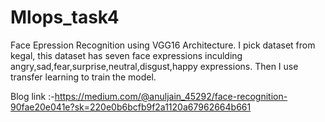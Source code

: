 # Mlops_task4
Face Epression Recognition using VGG16 Architecture.
I pick dataset from kegal, this dataset has seven face expressions inculding angry,sad,fear,surprise,neutral,disgust,happy expressions.
Then I use transfer learning to train the model.


Blog link :-https://medium.com/@anuljain_45292/face-recognition-90fae20e041e?sk=220e0b6bcfb9f2a1120a67962664b661
